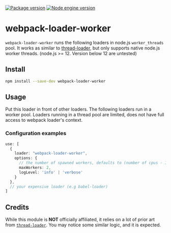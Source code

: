 [![Package version](https://badgen.net/npm/v/webpack-loader-worker)](https://www.npmjs.com/package/webpack-loader-worker)
[![Node engine version](https://badgen.net/npm/node/webpack-loader-worker)](https://www.npmjs.com/package/webpack-loader-worker)

# webpack-loader-worker

`webpack-loader-worker` runs the following loaders in node.js `worker_threads` pool. It works as similar to [thread-loader](https://github.com/webpack-contrib/thread-loader), but only supports native node.js worker threads. (node.js >= 12. Version below 12 are untested)

## Install

```sh
npm install --save-dev webpack-loader-worker
```

## Usage

Put this loader in front of other loaders. The following loaders run in a worker pool. Loaders running in a thread pool are limited, does not have full access to webpack loader's context.

### Configuration examples
```ts
use: [
  {
    loader: "webpack-loader-worker",
    options: {
      // the number of spawned workers, defaults to (number of cpus - 1)
      maxWorkers: 2,
      logLevel: 'info' | 'verbose'
    }
  },
  // your expensive loader (e.g babel-loader)
]
```

## Credits

While this module is **NOT** officially affiliated, it relies on a lot of prior art from [`thread-loader`](https://github.com/webpack-contrib/thread-loader). You may notice some similar logic, and it is expected.